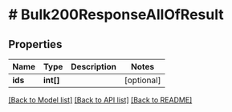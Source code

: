 # # Bulk200ResponseAllOfResult

## Properties

Name | Type | Description | Notes
------------ | ------------- | ------------- | -------------
**ids** | **int[]** |  | [optional]

[[Back to Model list]](../../README.md#models) [[Back to API list]](../../README.md#endpoints) [[Back to README]](../../README.md)
